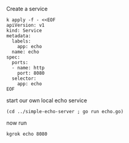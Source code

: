 
Create a service

```
k apply -f - <<EOF
apiVersion: v1
kind: Service
metadata:
  labels:
    app: echo
  name: echo
spec:
  ports:
  - name: http
    port: 8080
  selector:
    app: echo
EOF
```

start our own local echo service
```
(cd ../simple-echo-server ; go run echo.go)
```

now run
```
kgrok echo 8080
```
